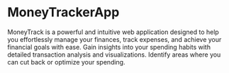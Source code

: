 # MoneyTrackerApp
MoneyTrack is a powerful and intuitive web application designed to help you effortlessly manage your finances, track expenses, and achieve your financial goals with ease. Gain insights into your spending habits with detailed transaction analysis and visualizations. Identify areas where you can cut back or optimize your spending. 
